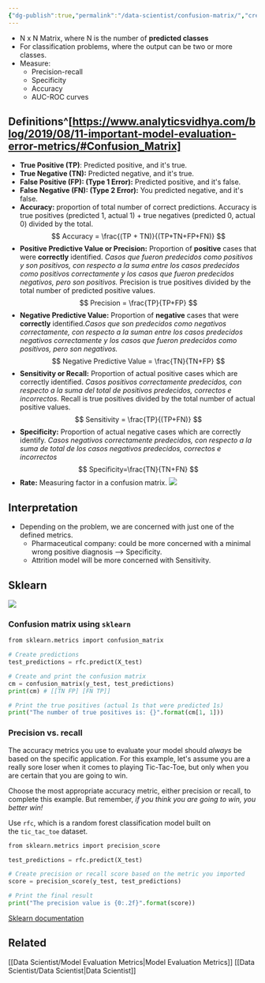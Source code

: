 ```yaml
---
{"dg-publish":true,"permalink":"/data-scientist/confusion-matrix/","created":"2023-11-15T08:33:23.985-05:00","updated":"2024-03-02T09:32:20.023-05:00"}
---
```



- N x N Matrix, where N is the number of **predicted classes**
- For classification problems, where the output can be two or more classes.
- Measure: 
	- Precision-recall
	- Specificity
	- Accuracy
	- AUC-ROC curves
## Definitions^[https://www.analyticsvidhya.com/blog/2019/08/11-important-model-evaluation-error-metrics/#Confusion_Matrix]
- **True Positive (TP)**: Predicted positive, and it's true.
- **True Negative (TN):** Predicted negative, and it's true.
- **False Positive (FP): (Type 1 Error):** Predicted positive, and it's false.
- **False Negative (FN): (Type 2 Error):** You predicted negative, and it's false.
- **Accuracy:** proportion of total number of correct predictions.  Accuracy is true positives (predicted 1, actual 1) + true negatives (predicted 0, actual 0) divided by the total.
$$
Accuracy = \frac{(TP + TN)}{(TP+TN+FP+FN)}
$$
- **Positive Predictive Value or Precision:** Proportion of **positive** cases that were **correctly** identified. *Casos que fueron predecidos como positivos y son positivos, con respecto a la suma entre los casos predecidos como positivos correctamente y los casos que fueron predecidos negativos, pero son positivos.* Precision is true positives divided by the total number of predicted positive values.
$$
Precision = \frac{TP}{TP+FP}
$$
- **Negative Predictive Value:** Proportion of **negative** cases that were **correctly** identified.*Casos que son predecidos como negativos correctamente, con respecto a la suman entre los casos predecidos negativos correctamente y los casos que fueron predecidos como positivos, pero son negativos.*
$$
Negative Predictive Value = \frac{TN}{TN+FP}
$$
- **Sensitivity or Recall:** Proportion of actual positive cases which are correctly identified. *Casos positivos correctamente predecidos, con respecto a la suma del total de positivos predecidos, correctos e incorrectos.* Recall is true positives divided by the total number of actual positive values.
$$
Sensitivity = \frac{TP}{(TP+FN)}
$$
- **Specificity:** Proportion of actual negative cases which are correctly identify. *Casos negativos correctamente predecidos, con respecto a la suma de total de los casos negativos predecidos, correctos e incorrectos*
$$
Specificity=\frac{TN}{TN+FN}
$$
- **Rate:** Measuring factor in a confusion matrix.
![](https://i.imgur.com/pTEWpoe.png)


## Interpretation
- Depending on the problem, we are concerned with just one of the defined metrics.
	- Pharmaceutical company: could be more concerned with a minimal wrong positive diagnosis --> Specificity.
	- Attrition model will be more concerned with Sensitivity.
## Sklearn
![](https://i.imgur.com/oaEO5ip.png)
### Confusion matrix using `sklearn`
```python
from sklearn.metrics import confusion_matrix

# Create predictions
test_predictions = rfc.predict(X_test)

# Create and print the confusion matrix
cm = confusion_matrix(y_test, test_predictions)
print(cm) # [[TN FP] [FN TP]]

# Print the true positives (actual 1s that were predicted 1s)
print("The number of true positives is: {}".format(cm[1, 1]))
```
### Precision vs. recall
The accuracy metrics you use to evaluate your model should _always_ be based on the specific application. For this example, let's assume you are a really sore loser when it comes to playing Tic-Tac-Toe, but only when you are certain that you are going to win.

Choose the most appropriate accuracy metric, either precision or recall, to complete this example. But remember, _if you think you are going to win, you better win!_

Use `rfc`, which is a random forest classification model built on the `tic_tac_toe` dataset.

```python
from sklearn.metrics import precision_score

test_predictions = rfc.predict(X_test)

# Create precision or recall score based on the metric you imported
score = precision_score(y_test, test_predictions)

# Print the final result
print("The precision value is {0:.2f}".format(score))
```

[Sklearn documentation](https://scikit-learn.org/stable/modules/generated/sklearn.metrics.confusion_matrix.html)
## Related
[[Data Scientist/Model Evaluation Metrics\|Model Evaluation Metrics]]
[[Data Scientist/Data Scientist\|Data Scientist]]